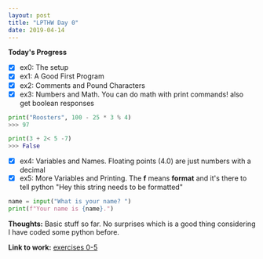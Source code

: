 ```yaml
---
layout: post
title: "LPTHW Day 0"
date: 2019-04-14
---
```


**Today's Progress** 
- [x] ex0: The setup
- [x] ex1: A Good First Program
- [x] ex2: Comments and Pound Characters
- [x] ex3: Numbers and Math. You can do math with print commands! also get boolean responses

```python
print("Roosters", 100 - 25 * 3 % 4)
>>> 97

print(3 + 2< 5 -7)
>>> False
```

- [x] ex4: Variables and Names. Floating points (4.0) are just numbers with a decimal
- [x] ex5: More Variables and Printing. The **f** means **format** and it's there to tell python "Hey this string needs to be formatted"

```python
name = input("What is your name? ")
print(f"Your name is {name}.")
```

**Thoughts:** Basic stuff so far. No surprises which is a good thing considering I have coded some python before. 

**Link to work:** [exercises 0-5](https://github.com/scottfontenot/py-lpthw)
